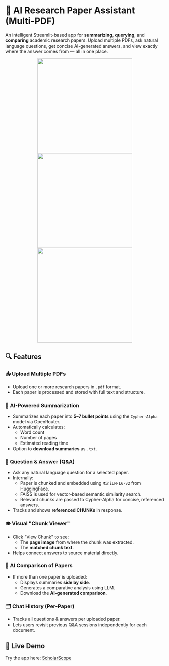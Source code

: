 # 🧠 AI Research Paper Assistant (Multi-PDF)

An intelligent Streamlit-based app for **summarizing**, **querying**, and **comparing** academic research papers. Upload multiple PDFs, ask natural language questions, get concise AI-generated answers, and view exactly where the answer comes from — all in one place.


<p align="center">
  <img src="https://github.com/user-attachments/assets/143a17d9-dccf-4bf1-92f4-d87604087a5b" width="300" />
  <img src="https://github.com/user-attachments/assets/af227ac6-45a2-4913-aaf9-e2c4db431a1b" width="300" />
  <img src="https://github.com/user-attachments/assets/022b9256-a7dc-4ce3-8225-b14053501c73" width="300" />
</p>


## 🔍 Features

### 📥 Upload Multiple PDFs
- Upload one or more research papers in `.pdf` format.
- Each paper is processed and stored with full text and structure.

### 🧾 AI-Powered Summarization
- Summarizes each paper into **5–7 bullet points** using the `Cypher-Alpha` model via OpenRouter.
- Automatically calculates:
  - Word count
  - Number of pages
  - Estimated reading time
- Option to **download summaries** as `.txt`.

### 🧠 Question & Answer (Q&A)
- Ask any natural language question for a selected paper.
- Internally:
  - Paper is chunked and embedded using `MiniLM-L6-v2` from HuggingFace.
  - FAISS is used for vector-based semantic similarity search.
  - Relevant chunks are passed to Cypher-Alpha for concise, referenced answers.
- Tracks and shows **referenced CHUNKs** in response.

### 👁️ Visual "Chunk Viewer"
- Click "View Chunk" to see:
  - The **page image** from where the chunk was extracted.
  - The **matched chunk text**.
- Helps connect answers to source material directly.

### 🧪 AI Comparison of Papers
- If more than one paper is uploaded:
  - Displays summaries **side by side**.
  - Generates a comparative analysis using LLM.
  - Download the **AI-generated comparison**.

### 🗂 Chat History (Per-Paper)
- Tracks all questions & answers per uploaded paper.
- Lets users revisit previous Q&A sessions independently for each document.


## 🔗 Live Demo

Try the app here: [ScholarScope](https://scholarscope-66caiyfefwz2gqz5ssifox.streamlit.app/)
